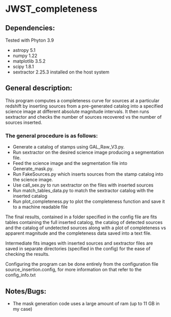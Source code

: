# JWST_completeness
## Dependencies:
Tested with Phyton 3.9
- astropy 5.1
- numpy 1.22
- matplotlib 3.5.2
- scipy 1.8.1
- sextractor 2.25.3 installed on the host system

## General description:
This program computes a completeness curve for sources at a particular redshift by inserting sources from a pre-generated catalog
into a specified science image at different absolute magnitude intervals. It then runs sextractor and checks the number of sources recovered
vs the number of sources inserted.

### The general procedure is as follows:
- Generate a catalog of stamps using GAL_Raw_V3.py.
- Run sextractor on the desired science image producing a segmentation file.
- Feed the science image and the segmentation file into Generate_mask.py.
- Run FakeSources.py which inserts sources from the stamp catalog into the science image.
- Use call_sex.py to run sextractor on the files with inserted sources
- Run match_tables_data.py to match the sextractor catalog with the inserted catalog
- Run plot_completeness.py to plot the completeness function and save it to a machine readable file

The final results, contained in a folder specified in the config file are fits tables containing the full 
inserted catalog, the catalog of detected sources and the catalog of undetected sources
along with a plot of completeness vs apparent magnitude and the completeness data saved into a text file.

Intermediate fits images with inserted sources and sextractor files are saved in separate directories (specified in the config)
for the ease of checking the results.

Configuring the program can be done entirely from the configuration file source_insertion.config,
for more information on that refer to the config_info.txt

## Notes/Bugs:
- The mask generation code uses a large amount of ram (up to 11 GB in my case)
